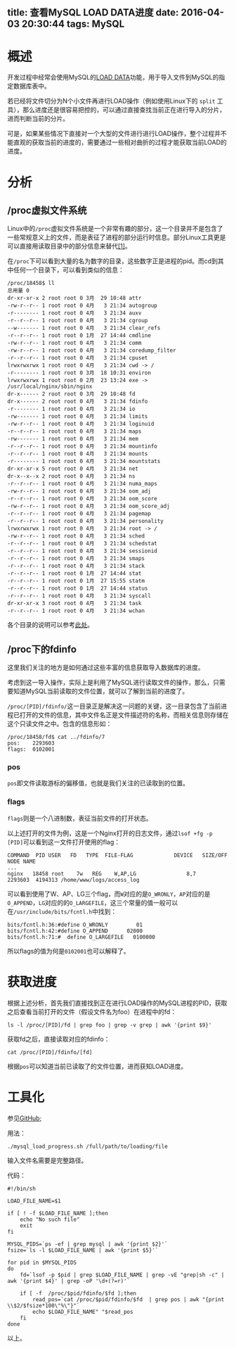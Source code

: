 title: 查看MySQL LOAD DATA进度
date: 2016-04-03 20:30:44
tags: MySQL
---

# 概述

开发过程中经常会使用MySQL的[LOAD DATA][3]功能，用于导入文件到MySQL的指定数据库表中。

若已经将文件切分为N个小文件再进行LOAD操作（例如使用Linux下的 `split` 工具），那么进度还是很容易把控的，可以通过直接查找当前正在进行导入的分片，进而判断当前的分片。

可是，如果某些情况下直接对一个大型的文件进行进行LOAD操作，整个过程并不能直观的获取当前的进度的，需要通过一些相对曲折的过程才能获取当前LOAD的进度。

<!-- more -->

# 分析

## /proc虚拟文件系统

Linux中的`/proc`虚拟文件系统是一个非常有趣的部分，这一个目录并不是包含了一些常规意义上的文件，而是表征了进程的部分运行时信息。部分Linux工具更是可以直接用读取目录中的部分信息来替代[\[1\]][1]。

在`/proc`下可以看到大量的名为数字的目录，这些数字正是进程的pid。而cd到其中任何一个目录下，可以看到类似的信息：

```
/proc/18458$ ll
总用量 0
dr-xr-xr-x 2 root root 0 3月  29 10:48 attr
-rw-r--r-- 1 root root 0 4月   3 21:34 autogroup
-r-------- 1 root root 0 4月   3 21:34 auxv
-r--r--r-- 1 root root 0 4月   3 21:34 cgroup
--w------- 1 root root 0 4月   3 21:34 clear_refs
-r--r--r-- 1 root root 0 1月  27 14:44 cmdline
-rw-r--r-- 1 root root 0 4月   3 21:34 comm
-rw-r--r-- 1 root root 0 4月   3 21:34 coredump_filter
-r--r--r-- 1 root root 0 4月   3 21:34 cpuset
lrwxrwxrwx 1 root root 0 4月   3 21:34 cwd -> /
-r-------- 1 root root 0 3月  18 10:31 environ
lrwxrwxrwx 1 root root 0 2月  23 13:24 exe -> /usr/local/nginx/sbin/nginx
dr-x------ 2 root root 0 3月  29 10:48 fd
dr-x------ 2 root root 0 4月   3 21:34 fdinfo
-r-------- 1 root root 0 4月   3 21:34 io
-rw------- 1 root root 0 4月   3 21:34 limits
-rw-r--r-- 1 root root 0 4月   3 21:34 loginuid
-r--r--r-- 1 root root 0 4月   3 21:34 maps
-rw------- 1 root root 0 4月   3 21:34 mem
-r--r--r-- 1 root root 0 4月   3 21:34 mountinfo
-r--r--r-- 1 root root 0 4月   3 21:34 mounts
-r-------- 1 root root 0 4月   3 21:34 mountstats
dr-xr-xr-x 5 root root 0 4月   3 21:34 net
dr-x--x--x 2 root root 0 4月   3 21:34 ns
-r--r--r-- 1 root root 0 4月   3 21:34 numa_maps
-rw-r--r-- 1 root root 0 4月   3 21:34 oom_adj
-r--r--r-- 1 root root 0 4月   3 21:34 oom_score
-rw-r--r-- 1 root root 0 4月   3 21:34 oom_score_adj
-r--r--r-- 1 root root 0 4月   3 21:34 pagemap
-r--r--r-- 1 root root 0 4月   3 21:34 personality
lrwxrwxrwx 1 root root 0 4月   3 21:34 root -> /
-rw-r--r-- 1 root root 0 4月   3 21:34 sched
-r--r--r-- 1 root root 0 4月   3 21:34 schedstat
-r--r--r-- 1 root root 0 4月   3 21:34 sessionid
-r--r--r-- 1 root root 0 4月   3 21:34 smaps
-r--r--r-- 1 root root 0 4月   3 21:34 stack
-r--r--r-- 1 root root 0 1月  27 14:44 stat
-r--r--r-- 1 root root 0 1月  27 15:55 statm
-r--r--r-- 1 root root 0 1月  27 14:44 status
-r--r--r-- 1 root root 0 4月   3 21:34 syscall
dr-xr-xr-x 3 root root 0 4月   3 21:34 task
-r--r--r-- 1 root root 0 4月   3 21:34 wchan
```

各个目录的说明可以参考[此处][2]。

## /proc下的fdinfo

这里我们关注的地方是如何通过这些丰富的信息获取导入数据库的进度。

考虑到这一导入操作，实际上是利用了MySQL进行读取文件的操作，那么，只需要知道MySQL当前读取的文件位置，就可以了解到当前的进度了。

`/proc/[PID]/fdinfo/`这一目录正是解决这一问题的关键，这一目录包含了当前进程已打开的文件的信息，其中文件名正是文件描述符的名称，而相关信息则存储在这个只读文件之中。包含的信息形如：

```
/proc/18458/fd$ cat ../fdinfo/7
pos:	2293603
flags:	0102001
```

### pos

`pos`即文件读取游标的偏移值，也就是我们关注的已读取到的位置。

### flags

`flags`则是一个八进制数，表征当前文件的打开状态。

以上述打开的文件为例，这是一个Nginx打开的日志文件，通过`lsof +fg -p [PID]`可以看到这一文件打开使用的flag：

```
COMMAND  PID USER   FD   TYPE  FILE-FLAG             DEVICE   SIZE/OFF     NODE NAME
...
nginx   18458 root    7w   REG    W,AP,LG                8,7    2293603  4194313 /home/www/logs/access_log
```

可以看到使用了W、AP、LG三个flag，而`W`对应的是`O_WRONLY`，`AP`对应的是`O_APPEND`，`LG`对应的的`O_LARGEFILE`，这三个常量的值一般可以在`/usr/include/bits/fcntl.h`中找到：

```
bits/fcntl.h:36:#define O_WRONLY	     01
bits/fcntl.h:42:#define O_APPEND	  02000
bits/fcntl.h:71:#  define O_LARGEFILE	0100000
```
所以flags的值为何是`0102001`也可以解释了。

# 获取进度

根据上述分析，首先我们直接找到正在进行LOAD操作的MySQL进程的PID，获取之后查看当前打开的文件（假设文件名为foo）在进程中的fd：

```
ls -l /proc/[PID]/fd | grep foo | grep -v grep | awk '{print $9}'
```

获取fd之后，直接读取对应的fdinfo：

```
cat /proc/[PID]/fdinfo/[fd]
```

根据`pos`可以知道当前已读取了的文件位置，进而获知LOAD进度。

# 工具化

参见[GitHub](https://github.com/liaoaoyang/toolbox/blob/master/scripts/mysql/mysql_load_progress.sh);

用法：

```
./mysql_load_progress.sh /full/path/to/loading/file
```

输入文件名需要是完整路径。

代码：

```
#!/bin/sh

LOAD_FILE_NAME=$1

if [ ! -f $LOAD_FILE_NAME ];then
	echo "No such file"
	exit
fi

MYSQL_PIDS=`ps -ef | grep mysql | awk '{print $2}'`
fsize=`ls -l $LOAD_FILE_NAME | awk '{print $5}'`

for pid in $MYSQL_PIDS
do
    fd=`lsof -p $pid | grep $LOAD_FILE_NAME | grep -vE "grep|sh -c" | awk '{print $4}' | grep -oP '\d+(?=r)'`

    if [ -f  /proc/$pid/fdinfo/$fd ];then
        read_pos=`cat /proc/$pid/fdinfo/$fd  | grep pos | awk "{print \\$2/$fsize*100\"%\"}"`
        echo $LOAD_FILE_NAME" "$read_pos
    fi
done
```

以上。

[1]: http://www.tldp.org/LDP/Linux-Filesystem-Hierarchy/html/proc.html
[2]: http://man7.org/linux/man-pages/man5/proc.5.html
[3]: http://dev.mysql.com/doc/refman/5.7/en/load-data.html


